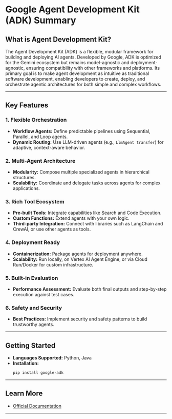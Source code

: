 # Google Agent Development Kit (ADK) Summary

## What is Agent Development Kit?

The Agent Development Kit (ADK) is a flexible, modular framework for building and deploying AI agents. Developed by Google, ADK is optimized for the Gemini ecosystem but remains model-agnostic and deployment-agnostic, ensuring compatibility with other frameworks and platforms. Its primary goal is to make agent development as intuitive as traditional software development, enabling developers to create, deploy, and orchestrate agentic architectures for both simple and complex workflows.

---

## Key Features

### 1. Flexible Orchestration
- **Workflow Agents:** Define predictable pipelines using Sequential, Parallel, and Loop agents.
- **Dynamic Routing:** Use LLM-driven agents (e.g., `LlmAgent transfer`) for adaptive, context-aware behavior.

### 2. Multi-Agent Architecture
- **Modularity:** Compose multiple specialized agents in hierarchical structures.
- **Scalability:** Coordinate and delegate tasks across agents for complex applications.

### 3. Rich Tool Ecosystem
- **Pre-built Tools:** Integrate capabilities like Search and Code Execution.
- **Custom Functions:** Extend agents with your own logic.
- **Third-party Integration:** Connect with libraries such as LangChain and CrewAI, or use other agents as tools.

### 4. Deployment Ready
- **Containerization:** Package agents for deployment anywhere.
- **Scalability:** Run locally, on Vertex AI Agent Engine, or via Cloud Run/Docker for custom infrastructure.

### 5. Built-in Evaluation
- **Performance Assessment:** Evaluate both final outputs and step-by-step execution against test cases.

### 6. Safety and Security
- **Best Practices:** Implement security and safety patterns to build trustworthy agents.

---

## Getting Started

- **Languages Supported:** Python, Java
- **Installation:**  
    ```bash
    pip install google-adk
    ```

---

## Learn More

- [Official Documentation](https://google.github.io/adk-docs/)

---